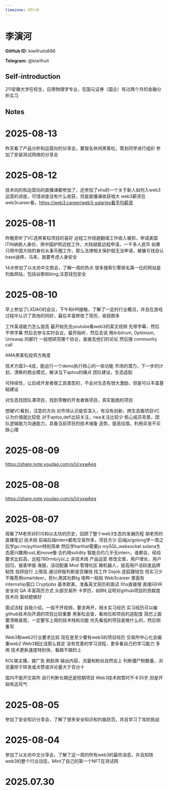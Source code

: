 ```yaml
---
timezone: UTC+8
---
```


# 李演河

**GitHub ID:** kiwifruits686

**Telegram:** @kiwifruit

## Self-introduction

211安徽大学在校生，应用物理学专业，在国元证券（国企）有过两个月的金融分析实习

## Notes

<!-- Content_START -->
# 2025-08-13

昨天看了产品分析和运营向的分享会，要报名休闲黑客松，策划同学进行组织
参加了安装测试网络的分享会

# 2025-08-12

技术向的和运营向的直播课都参加了，还参加了xhs的一个关于新人如何入web3运营的讲座，可惜讲座没有什么收获，但是直播课收获很大
web3薪资在web3career看，https://web3.career/web3-salaries看平均薪资

# 2025-08-11

昨晚旁听了VC选黑客松项目的喜好
远程工作规避翻墙工作收入被抓，申请美国ITIN纳税人身份，用中国护照远程工作，大陆就能远程申请，一千多人民币
如果只用中国大陆的身份从事币圈工作，那么法律相关保护就无法申请，被骗亏钱自认
base迪拜，马来，就要考虑人身安全

14点参加了以太坊中文周会，了解一周的热点
很多搜索引擎排名第一位的网站是钓鱼网站，包括谷歌和bing,注意钱包安全

# 2025-08-10

早上参加了LXDAO的会议，下午和HR接触，了解了一定的行业概况，并且在游戏过程中认识了其他的同好，最后丰富修改了简历，收获颇多

工作英语能力怎么提高
最开始先去youtube看web3的英文视频
先带字幕，然后不带字幕
然后去参与实时会议，最开始听，然后去说
用Arbitrum, Optimism, Uniswap 的都行
一般想研究哪个协议，直接去他们的论坛
然后搜 community call

AMA黑客松投资方角度

技术方面3~4成，能运行一个demo执行核心的一些功能
市场的潜力，下一步的计划，清晰的商业模式，解决当下aptos的痛点
团队建设，生态适配

可持续性，让后续开发者做工具类型的，不会对生态有很大激励，但是可以丰富基础建设

对生态找团队凑项目，找到零散的开发者做项目，真实能跑的项目

想被VC看到，注意的方向
对市场认识是否深入，有没有创新，跨生态搬项目VC认为价值就比较低
对于aptos,defi比较关注，rwa关注比较少
核心成员背景，团队逻辑能力沟通能力，具备当前项目的技术储备
造势，提高估值，利用买涨不买跌心理

# 2025-08-09

https://share.note.youdao.com/s/UrxxwAeg

# 2025-08-08

https://share.note.youdao.com/s/UrxxwAeg

# 2025-08-07

观看了M老师对EOS和以太坊的历史，回顾了整个web3生态的发展历程
胡老师的直播笔记
技术岗
前端后端intern都有交易所多，项目方少
后端js/golong学一周之后学go.rm/python特别简单
然后学harthat需要js
mySQL,websocket
solana生态感兴趣用rust,和move像
合约用solidity
智能合约几乎无intern，谁都会，经验要求比较高，远程780rmb/y以上
非技术岗
产品运营
修改文案，用户增长，用户回归，报表申报
海报，活动配置
Mod
管理社区
踢机器人，提高用户活跃度品牌粘性
投研投行
上限高
通过研报判断是否赚钱
找工作
Dejob
连狐狸钱包
但实习少
不推荐用smartdeer，死hr,用其社群tg
电鸭一般般
Web3career 里面有internship窗口
Cryptjobs 基本欧美，准备英文简历和面试
Xhs直接搜
直接问HR
安全向
QA
丰富简历方式
头部交易所
卡学历，如BN,证明对github项目的贡献度
技术向 面经题做好

面试流程
自我介绍，一般不开视频，要求再开，相关实习经历
实习经历可以编
github技术向开源的项目比较重要
黑客松会查，看岗位和项目的适配度
简历上面要清晰直观，一定要写上用的技术栈和功能
优先看投的项目是做什么的，然后侧重写

Web3和web2行业要求比较
现在是至少要有web3的项目经历
交易所中心化会偏重web2
Web3相比没那么稳定
没有完善的学习流程，更多看自己的学习能力
多用
技术更新速度特别快，看跟不跟的上

KOL做主播，接广告
刷脸熟
输出内容，流量和粉丝自然会上
判断僵尸粉数量，浏览量除于转发或点赞或评论量大于百分十

国内不能开交易所
自行判断长期还是短期项目
Web3技术岗暂时不卡35岁,但是开始有这风气

# 2025-08-05

参加了安全知识分享会，了解了很多安全知识和钓鱼防范，并且学习了攻防挑战

# 2025-08-04

参加了以太坊中文分享会，了解了这一周的所有web3的最热消息，并且知晓web3的整个行业动态，Mint了自己的第一个NFT在测试网


# 2025.07.30


<!-- Content_END -->
